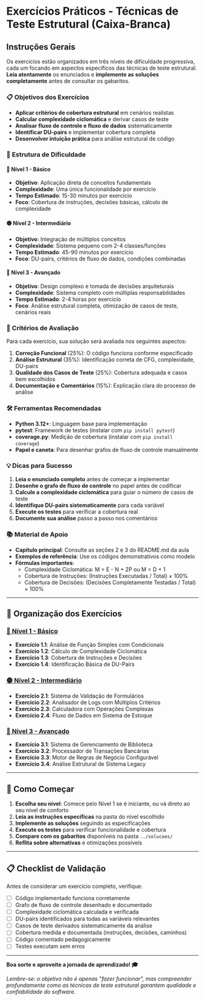 # Exercícios Práticos - Técnicas de Teste Estrutural (Caixa-Branca)

## Instruções Gerais

Os exercícios estão organizados em três níveis de dificuldade progressiva, cada um focando em aspectos específicos das técnicas de teste estrutural. **Leia atentamente** os enunciados e **implemente as soluções completamente** antes de consultar os gabaritos.

### 📋 Objetivos dos Exercícios

- **Aplicar critérios de cobertura estrutural** em cenários realistas
- **Calcular complexidade ciclomática** e derivar casos de teste
- **Analisar fluxo de controle e fluxo de dados** sistematicamente
- **Identificar DU-pairs** e implementar cobertura completa
- **Desenvolver intuição prática** para análise estrutural de código

### 🎯 Estrutura de Dificuldade

#### 🔵 Nível 1 - Básico
- **Objetivo**: Aplicação direta de conceitos fundamentais
- **Complexidade**: Uma única funcionalidade por exercício
- **Tempo Estimado**: 15-30 minutos por exercício
- **Foco**: Cobertura de instruções, decisões básicas, cálculo de complexidade

#### 🟡 Nível 2 - Intermediário  
- **Objetivo**: Integração de múltiplos conceitos
- **Complexidade**: Sistema pequeno com 2-4 classes/funções
- **Tempo Estimado**: 45-90 minutos por exercício
- **Foco**: DU-pairs, critérios de fluxo de dados, condições combinadas

#### 🔴 Nível 3 - Avançado
- **Objetivo**: Design complexo e tomada de decisões arquiteturais
- **Complexidade**: Sistema completo com múltiplas responsabilidades
- **Tempo Estimado**: 2-4 horas por exercício
- **Foco**: Análise estrutural completa, otimização de casos de teste, cenários reais

### 📝 Critérios de Avaliação

Para cada exercício, sua solução será avaliada nos seguintes aspectos:

1. **Correção Funcional** (25%): O código funciona conforme especificado
2. **Análise Estrutural** (35%): Identificação correta de CFG, complexidade, DU-pairs
3. **Qualidade dos Casos de Teste** (25%): Cobertura adequada e casos bem escolhidos
4. **Documentação e Comentários** (15%): Explicação clara do processo de análise

### 🛠️ Ferramentas Recomendadas

- **Python 3.12+**: Linguagem base para implementação
- **pytest**: Framework de testes (instalar com `pip install pytest`)
- **coverage.py**: Medição de cobertura (instalar com `pip install coverage`)
- **Papel e caneta**: Para desenhar grafos de fluxo de controle manualmente

### 💡 Dicas para Sucesso

1. **Leia o enunciado completo** antes de começar a implementar
2. **Desenhe o grafo de fluxo de controle** no papel antes de codificar
3. **Calcule a complexidade ciclomática** para guiar o número de casos de teste
4. **Identifique DU-pairs sistematicamente** para cada variável
5. **Execute os testes** para verificar a cobertura real
6. **Documente sua análise** passo a passo nos comentários

### 📚 Material de Apoio

- **Capítulo principal**: Consulte as seções 2 e 3 do README.md da aula
- **Exemplos de referência**: Use os códigos demonstrativos como modelo
- **Fórmulas importantes**:
  - Complexidade Ciclomática: M = E - N + 2P ou M = D + 1
  - Cobertura de Instruções: (Instruções Executadas / Total) × 100%
  - Cobertura de Decisões: (Decisões Completamente Testadas / Total) × 100%

---

## 📂 Organização dos Exercícios

### [🔵 Nível 1 - Básico](./nivel1/)
- **Exercício 1.1**: Análise de Função Simples com Condicionais
- **Exercício 1.2**: Cálculo de Complexidade Ciclomática
- **Exercício 1.3**: Cobertura de Instruções e Decisões
- **Exercício 1.4**: Identificação Básica de DU-Pairs

### [🟡 Nível 2 - Intermediário](./nivel2/)
- **Exercício 2.1**: Sistema de Validação de Formulários
- **Exercício 2.2**: Analisador de Logs com Múltiplos Critérios
- **Exercício 2.3**: Calculadora com Operações Complexas
- **Exercício 2.4**: Fluxo de Dados em Sistema de Estoque

### [🔴 Nível 3 - Avançado](./nivel3/)
- **Exercício 3.1**: Sistema de Gerenciamento de Biblioteca
- **Exercício 3.2**: Processador de Transações Bancárias
- **Exercício 3.3**: Motor de Regras de Negócio Configurável
- **Exercício 3.4**: Análise Estrutural de Sistema Legacy

---

## 🚀 Como Começar

1. **Escolha seu nível**: Comece pelo Nível 1 se é iniciante, ou vá direto ao seu nível de conforto
2. **Leia as instruções específicas** na pasta do nível escolhido
3. **Implemente as soluções** seguindo as especificações
4. **Execute os testes** para verificar funcionalidade e cobertura
5. **Compare com os gabaritos** disponíveis na pasta `../solucoes/`
6. **Reflita sobre alternativas** e otimizações possíveis

---

## 📋 Checklist de Validação

Antes de considerar um exercício completo, verifique:

- [ ] Código implementado funciona corretamente
- [ ] Grafo de fluxo de controle desenhado e documentado
- [ ] Complexidade ciclomática calculada e verificada
- [ ] DU-pairs identificados para todas as variáveis relevantes
- [ ] Casos de teste derivados sistematicamente da análise
- [ ] Cobertura medida e documentada (instruções, decisões, caminhos)
- [ ] Código comentado pedagogicamente
- [ ] Testes executam sem erros

---

**Boa sorte e aproveite a jornada de aprendizado! 🎓**

*Lembre-se: o objetivo não é apenas "fazer funcionar", mas compreender profundamente como as técnicas de teste estrutural garantem qualidade e confiabilidade do software.*
